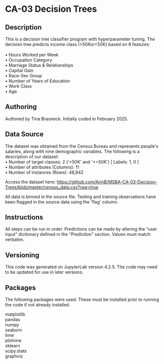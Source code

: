 # CA-03 Decision Trees

## Description
This is a decision tree classifier program with hyperparameter tuning. The decision tree predicts income class (>$50K or <$50K) based on 8 features:<br>
<br>
• Hours Worked per Week<br>
• Occupation Category<br>
• Marriage Status & Relationships<br>
• Capital Gain<br>
• Race-Sex Group<br>
• Number of Years of Education<br>
• Work Class<br>
• Age<br>

## Authoring
Authored by Tina Brauneck. Initially coded in February 2025.

## Data Source
The dataset was obtained from the Census Bureau and represents people's salaries, along with nine demographic variables. The following is a description of our dataset:<br>
• Number of target classes: 2 ('>50K' and '<=50K') [ Labels: 1, 0 ]<br>
• Number of attributes (Columns): 11<br>
• Number of instances (Rows): 48,842<br>

Access the dataset here: https://github.com/ArinB/MSBA-CA-03-Decision-Trees/blob/master/census_data.csv?raw=true<br>

All data is binned in the source file. Testing and training observations have been flagged in the source data using the 'flag' column.<br>

## Instructions
All steps can be run in order. Predictions can be made by altering the "user input" dictionary defined in the "Prediction" section. Values must match verbatim.


## Versioning
This code was generated on JupyterLab version 4.2.5. The code may need to be updated for use in later versions.

## Packages
The following packages were used. These must be installed prior to running the code if not already installed. <br>

matplotlib<br>
pandas<br>
numpy<br>
seaborn<br>
time<br>
plotnine<br>
sklearn<br>
scipy.stats<br>
graphviz<br>

